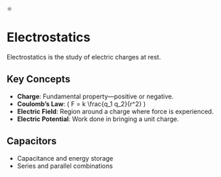 ⚛️
# Electrostatics

Electrostatics is the study of electric charges at rest.

## Key Concepts
- **Charge**: Fundamental property—positive or negative.
- **Coulomb’s Law**: \( F = k \frac{q_1 q_2}{r^2} \)
- **Electric Field**: Region around a charge where force is experienced.
- **Electric Potential**: Work done in bringing a unit charge.

## Capacitors
- Capacitance and energy storage
- Series and parallel combinations
